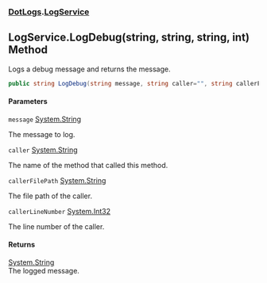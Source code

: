 ### [DotLogs](DotLogs.md 'DotLogs').[LogService](DotLogs.LogService.md 'DotLogs\.LogService')

## LogService\.LogDebug\(string, string, string, int\) Method

Logs a debug message and returns the message\.

```csharp
public string LogDebug(string message, string caller="", string callerFilePath="", int callerLineNumber=0);
```
#### Parameters

<a name='DotLogs.LogService.LogDebug(string,string,string,int).message'></a>

`message` [System\.String](https://learn.microsoft.com/en-us/dotnet/api/system.string 'System\.String')

The message to log\.

<a name='DotLogs.LogService.LogDebug(string,string,string,int).caller'></a>

`caller` [System\.String](https://learn.microsoft.com/en-us/dotnet/api/system.string 'System\.String')

The name of the method that called this method\.

<a name='DotLogs.LogService.LogDebug(string,string,string,int).callerFilePath'></a>

`callerFilePath` [System\.String](https://learn.microsoft.com/en-us/dotnet/api/system.string 'System\.String')

The file path of the caller\.

<a name='DotLogs.LogService.LogDebug(string,string,string,int).callerLineNumber'></a>

`callerLineNumber` [System\.Int32](https://learn.microsoft.com/en-us/dotnet/api/system.int32 'System\.Int32')

The line number of the caller\.

#### Returns
[System\.String](https://learn.microsoft.com/en-us/dotnet/api/system.string 'System\.String')  
The logged message\.